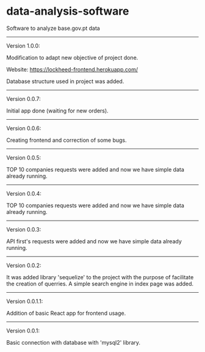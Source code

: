 # data-analysis-software
Software to analyze base.gov.pt data

-----------------------------------------------
Version 1.0.0:

Modification to adapt new objective of project done.

Website: https://lockheed-frontend.herokuapp.com/

Database structure used in project was added.

-----------------------------------------------
Version 0.0.7:

Initial app done (waiting for new orders).

-----------------------------------------------
Version 0.0.6:

Creating frontend and correction of some bugs.

-----------------------------------------------
Version 0.0.5:

TOP 10 companies requests were added and now we have simple data already running.

-----------------------------------------------
Version 0.0.4:

TOP 10 companies requests were added and now we have simple data already running.

-----------------------------------------------
Version 0.0.3:

API first's requests were added and now we have simple data already running.

-----------------------------------------------
Version 0.0.2:

It was added library 'sequelize' to the project with the purpose of facilitate the creation of querries.
A simple search engine in index page was added.

-----------------------------------------------
Version 0.0.1.1:

Addition of basic React app for frontend usage.

-----------------------------------------------
Version 0.0.1:

Basic connection with database with 'mysql2' library.

